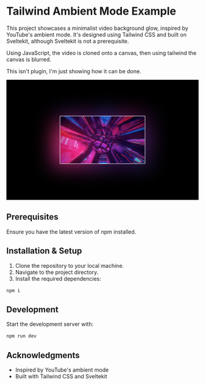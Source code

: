 # Tailwind Ambient Mode Example

This project showcases a minimalist video background glow, inspired by YouTube's ambient mode. It's designed using Tailwind CSS and built on Sveltekit, although Sveltekit is not a prerequisite.

Using JavaScript, the video is cloned onto a canvas, then using tailwind the canvas is blurred.

This isn't plugin, I'm just showing how it can be done.

![Demo Image](images/example.png)

## Prerequisites

Ensure you have the latest version of npm installed.

## Installation & Setup

1. Clone the repository to your local machine.
2. Navigate to the project directory.
3. Install the required dependencies:

```bash
npm i
```

## Development

Start the development server with:

```bash
npm run dev
```

## Acknowledgments

- Inspired by YouTube's ambient mode
- Built with Tailwind CSS and Sveltekit
